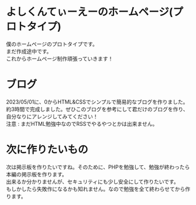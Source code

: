 # よしくんてぃーえーのホームページ(プロトタイプ)
僕のホームページのプロトタイプです。<br>
まだ作成途中です。<br>
これからホームページ制作頑張っていきます！<br>
# ブログ
2023/05/01に、0からHTML&CSSでシンプルで簡易的なブログを作りました。<br>
約3時間で完成しました。ぜひこのブログを参考にして君だけのブログを作り、自分なりにアレンジしてみてください！<br>
注意 : まだHTML勉強中なのでRSSでやるやつとかは出来ません。<br>
# 次に作りたいもの
次は掲示板を作りたいですね。そのために、PHPを勉強して、勉強が終わったら本編の掲示板を作ります。<br>
出来るか分かりませんが、セキュリティにも少し安全にして作りたいです。<br>
もしかしたら失敗作になるかも知れません。なので勉強を全て終わらせてから作ります。
